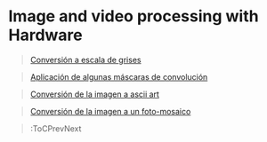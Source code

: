 # Image and video processing with Hardware

> [Conversión a escala de grises](/docs/workshops/src-imaging-hardware/escala-grises)

> [Aplicación de algunas máscaras de convolución](/docs/workshops/src-imaging-hardware/mascaras-convolucion)

> [Conversión de la imagen a ascii art](/docs/workshops/src-imaging-hardware/ascii-art)

> [Conversión de la imagen a un foto-mosaico](/docs/workshops/src-imaging-hardware/foto-mosaico)

> :ToCPrevNext